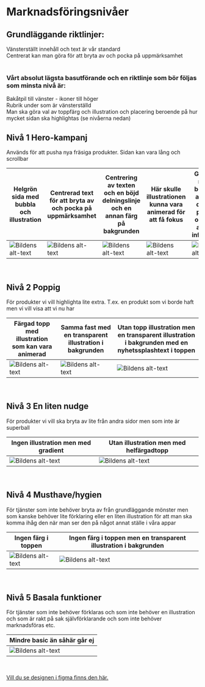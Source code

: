 # Marknadsföringsnivåer
## Grundläggande riktlinjer:
Vänsterställt innehåll och text är vår standard<br>
Centrerat kan man göra för att bryta av och pocka på uppmärksamhet
<br> <br>
### Vårt absolut lägsta basutförande och en riktlinje som bör följas som minsta nivå är:
Bakåtpil till vänster - ikoner till höger<br>
Rubrik under som är vänsterställd<br>
Man ska göra val av toppfärg och illustration och placering beroende på hur mycket sidan ska highlightas (se nivåerna nedan)<br>

## Nivå 1 Hero-kampanj

Används för att pusha nya fräsiga produkter. Sidan kan vara lång och scrollbar

| Helgrön sida med bubbla och illustration | Centrerad text för att bryta av och pocka på uppmärksamhet | Centrering av texten och en böjd delningslinje och en annan färg på bakgrunden | Här skulle illustrationen kunna vara animerad för att få fokus | Grön topp med vit botten för att skapa dynamik på sidan och bryta av viktig information | Vi kan även lägga in produktbilder i mockups för att skapa nyfikenhet |
| ------------- | ------------- | ------------- | ------------- | ------------- | ------------- | 
| ![Bildens alt-text](/docs/_media/layout/marknadsforingsnivaer/niva_1/kampanjvy.png) | ![Bildens alt-text](/docs/_media/layout/marknadsforingsnivaer/niva_1/kampanjvy_centrerad_text.png) | ![Bildens alt-text](/docs/_media/layout/marknadsforingsnivaer/niva_1/kampanjvy_centrerad_text_blacirkel.png) | ![Bildens alt-text](/docs/_media/layout/marknadsforingsnivaer/niva_1/kampanjvy_lottieanimation2.png) | ![Bildens alt-text](/docs/_media/layout/marknadsforingsnivaer/niva_1/kampanjvy_underrubrik.png) | ![Bildens alt-text](/docs/_media/layout/marknadsforingsnivaer/niva_1/kampanjvy_lottieanimation.png) |
<br>

## Nivå 2 Poppig

För produkter vi vill highlighta lite extra. T.ex. en produkt som vi borde haft men vi vill visa att vi nu har 

| Färgad topp med illustration som kan vara animerad | Samma fast med en transparent illustration i bakgrunden | Utan topp illustration men en transparent illustration i bakgrunden med en nyhetssplashtext i toppen | 
| ------------- | ------------- | ------------- | 
| ![Bildens alt-text](/docs/_media/layout/marknadsforingsnivaer/niva_2/niva2_1.png) | ![Bildens alt-text](/docs/_media/layout/marknadsforingsnivaer/niva_2/niva2_2.png) | ![Bildens alt-text](/docs/_media/layout/marknadsforingsnivaer/niva_2/niva2_3.png) | 
<br>

## Nivå 3 En liten nudge

För produkter vi vill ska bryta av lite från andra sidor men som inte är superball

| Ingen illustration men med gradient | Utan illustration men med helfärgadtopp | 
| ------------- | ------------- | 
| ![Bildens alt-text](/docs/_media/layout/marknadsforingsnivaer/niva_3/niva3_1.png) | ![Bildens alt-text](/docs/_media/layout/marknadsforingsnivaer/niva_3/niva3_2.png) | 
<br>

## Nivå 4 Musthave/hygien

För tjänster som inte behöver bryta av från grundläggande mönster men som kanske behöver lite förklaring eller en liten illustration för att man ska komma ihåg den när man ser den på något annat ställe i våra appar

| Ingen färg i toppen | Ingen färg i toppen men en transparent illustration i bakgrunden |  
| ------------- | ------------- |
| ![Bildens alt-text](/docs/_media/layout/marknadsforingsnivaer/niva_4/niva4_1.png) | ![Bildens alt-text](/docs/_media/layout/marknadsforingsnivaer/niva_4/niva4_2.png) | 
<br>

## Nivå 5 Basala funktioner

För tjänster som inte behöver förklaras och som inte behöver en illustration och som är rakt på sak självförklarande och som inte behöver marknadsföras etc. 

| Mindre basic än såhär går ej | 
| ------------- | 
| ![Bildens alt-text](/docs/_media/layout/marknadsforingsnivaer/niva_5/niva5.png) | 
<br>

[Vill du se designen i figma finns den här.](https://www.figma.com/file/KcPTubUKnKfQ8l2gHjvJaA/Designbiblioteket?node-id=7776%3A13411)
